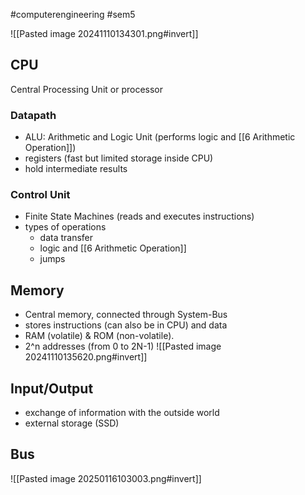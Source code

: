 #computerengineering #sem5

![[Pasted image 20241110134301.png#invert]]
## CPU
Central Processing Unit or processor
### Datapath
- ALU: Arithmetic and Logic Unit (performs logic and [[6 Arithmetic Operation]])
- registers (fast but limited storage inside CPU)
- hold intermediate results
### Control Unit
- Finite State Machines (reads and executes instructions)
- types of operations
	- data transfer
	- logic and [[6 Arithmetic Operation]]
	- jumps
## Memory
- Central memory, connected through System-Bus
- stores instructions (can also be in CPU) and data
- RAM (volatile) & ROM (non-volatile).
- 2^n addresses (from 0 to 2N-1)
![[Pasted image 20241110135620.png#invert]]
## Input/Output
- exchange of information with the outside world
- external storage (SSD)
## Bus
![[Pasted image 20250116103003.png#invert]]
